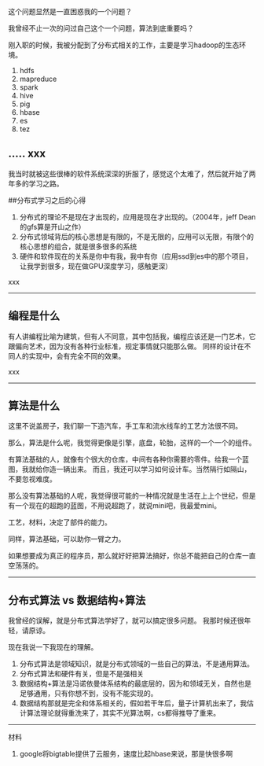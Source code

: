 这个问题显然是一直困惑我的一个问题？

我曾经不止一次的问过自己这个一个问题，算法到底重要吗？

刚入职的时候，我被分配到了分布式相关的工作，主要是学习hadoop的生态环境。

1. hdfs
2. mapreduce
3. spark
4. hive
5. pig
6. hbase
7. es
8. tez

.....
xxx
---

我当时就被这些很棒的软件系统深深的折服了，感觉这个太难了，然后就开始了两年多的学习之路。

##分布式学习之后的心得

1. 分布式的理论不是现在才出现的，应用是现在才出现的。（2004年，jeff Dean的gfs算是开山之作）
2. 分布式领域背后的核心思想是有限的，不是无限的，应用可以无限，有限个的核心思想的组合，就是很多很多的系统
3. 硬件和软件现在的关系是你中有我，我中有你（应用ssd到es中的那个项目，让我学到很多，现在做GPU深度学习，感触更深）

xxx

---

## 编程是什么

有人讲编程比喻为建筑，但有人不同意，其中包括我，编程应该还是一门艺术，它跟偏向艺术，因为没有各种行业标准，规定事情就只能那么做。
同样的设计在不同人的实现中，会有完全不同的效果。


xxx

----
## 算法是什么

这里不说盖房子，我们聊一下造汽车，手工车和流水线车的工艺方法很不同。

那么，算法是什么呢，我觉得更像是引擎，底盘，轮胎，这样的一个一个的组件。

有算法基础的人，就像有个很大的仓库，中间有各种你需要的零件。给我一个蓝图，我就给你造一辆出来。 而且，我还可以学习如何设计车。当然隔行如隔山，不要忽视难度。

那么没有算法基础的人呢，我觉得很可能的一种情况就是生活在上上个世纪，但是有一个现在的超跑的蓝图，不用说超跑了，就说mini吧，我最爱mini。

工艺，材料，决定了部件的能力。

同样，算法基础，可以助你一臂之力。

如果想要成为真正的程序员，那么就好好把算法搞好，你总不能把自己的仓库一直空荡荡的。

---

## 分布式算法 vs 数据结构+算法

我曾经的误解，就是分布式算法学好了，就可以搞定很多问题。 我那时候还很年轻，请原谅。

现在我说一下我现在的理解。

1. 分布式算法是领域知识，就是分布式领域的一些自己的算法，不是通用算法。
2. 分布式算法和硬件有关，但是不是强相关
3. 数据结构+算法是冯诺依曼体系结构的最底层的，因为和领域无关，自然也是足够通用，只有你想不到，没有不能实现的。
4. 数据结构那就是完全和体系相关的，假如若干年后，量子计算机出来了，我估计算法理论就得重洗来了，其实不光算法啊，cs都得推导了重来。


---
材料

1. google将bigtable提供了云服务，速度比起hbase来说，那是快很多啊
